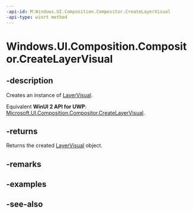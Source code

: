 ```yaml
---
-api-id: M:Windows.UI.Composition.Compositor.CreateLayerVisual
-api-type: winrt method
---
```


<!-- Method syntax
public Windows.UI.Composition.LayerVisual CreateLayerVisual()
-->

# Windows.UI.Composition.Compositor.CreateLayerVisual

## -description
Creates an instance of [LayerVisual](layervisual.md).

Equivalent **WinUI 2 API for UWP**: [Microsoft.UI.Composition.Compositor.CreateLayerVisual](/windows/winui/api/microsoft.ui.composition.compositor.createlayervisual).

## -returns
Returns the created [LayerVisual](layervisual.md) object.

## -remarks

## -examples

## -see-also

